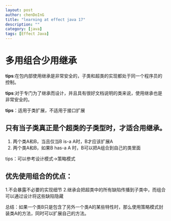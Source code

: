 ```yaml
---
layout: post
author: chenDoInG
title: "learning at effect java 17"
description: ""
category: [java]
tags: [Effect Java]
---
```

# 多用组合少用继承

**tips**:在包内部使用继承是非常安全的，子类和超类的实现都处于同一个程序员的控制。

**tips**:对于专门为了继承而设计，并且具有很好文档说明的类来说，使用继承也是非常安全的。

**tips**：适用于类扩展，不适用于接口扩展

## 只有当子类真正是个超类的子类型时，才适合用继承。


1.	两个类A和B，当且仅当B is-a A时，B才应该扩展A
2.	两个类A和B，如果B has-a A 时，B可以把A组合到自己的类里面

tips：可以参考设计模式->策略模式

## 优先使用组合的优点：

1.不会暴露不必要的实现细节
2.继承会把超类中的所有缺陷传播到子类中，而组合可以通过设计将这些缺陷隐藏

总结：如果一个类B只是包含了另外一个类A的某些特性时，那么使用策略模式封装类A的方法，同时可以扩展自己的方法。

